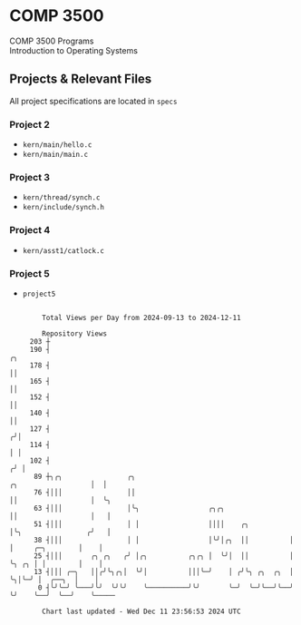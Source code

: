 # COMP 3500
COMP 3500 Programs  
Introduction to Operating Systems  
## Projects & Relevant Files
All project specifications are located in `specs`
### Project 2
- `kern/main/hello.c`
- `kern/main/main.c`
### Project 3
- `kern/thread/synch.c`
- `kern/include/synch.h`
### Project 4
- `kern/asst1/catlock.c`
### Project 5
- `project5`

```

        Total Views per Day from 2024-09-13 to 2024-12-11

        Repository Views
     203 ┼
     190 ┤                                                                                 ╭╮
     178 ┤                                                                                 ││
     165 ┤                                                                                 ││
     152 ┤                                                                                 ││
     140 ┤                                                                                 ││
     127 ┤                                                                                ╭╯│
     114 ┤                                                                                │ │
     102 ┤                                                                               ╭╯ │
      89 ┼╮╭╮                ╭╮                                      ╭╮                  │  │
      76 ┤│││                ││                                      ││                  │  ╰╮
      63 ┤│││                │╰╮                 ╭╮╭╮                ││                  │   │
      51 ┤│││                │ │                 ││││    ╭╮          │╰╮                ╭╯   │
      38 ┤│││                │ │                 │╰╯│╭╮  ││          │ │     ╭─╮        │    │
      25 ┤│││       ╭╮ ╭╮   ╭╯ │╭╮          ╭╮╭╮ │  ╰╯│  ││          │ ╰╮ ╭╮ │ │        │    │
      13 ┤│││ ╭─╮   ││╭╯╰╮╭╮│  ╰╯│          │││╰─╯    │ ╭╯╰╮ ╭╮  ╭╮  │  ╰╮│╰─╯ │  ╭──╮  │    │
       0 ┤╰╯╰─╯ ╰───╯╰╯  ╰╯╰╯    ╰──────────╯╰╯       ╰─╯  ╰─╯╰──╯╰──╯   ╰╯    ╰──╯  ╰──╯    ╰─────

        Chart last updated - Wed Dec 11 23:56:53 2024 UTC
        
```
